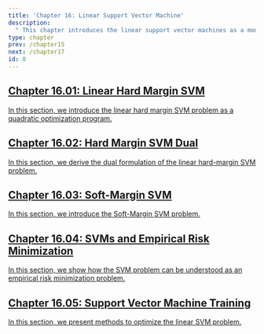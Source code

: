 ```yaml
---
title: 'Chapter 16: Linear Support Vector Machine'
description:
  " This chapter introduces the linear support vector machines as a model class." 
type: chapter
prev: /chapter15
next: /chapter17
id: 8
---
```



<section class="c72e2d57">
  <h2 class="_5e0ebe7a">
  <a class="_46224d00 _7e2d93b5" href="/chapter16-01-linsvm-hard-margin">Chapter 16.01: Linear Hard Margin SVM</a>

  </h2>
  <p class="de526628">
  <a class="_46224d00 _7e2d93b5" href="/chapter16-01-linsvm-hard-margin"> In this section, we introduce the linear hard margin SVM problem as a quadratic optimization program. </a>
  </p>
</section>





<section class="c72e2d57">
  <h2 class="_5e0ebe7a">
  <a class="_46224d00 _7e2d93b5" href="/chapter16-02-linsvm-hard-margin-dual">Chapter 16.02: Hard Margin SVM Dual</a>

  </h2>
  <p class="de526628">
  <a class="_46224d00 _7e2d93b5" href="/chapter16-02-linsvm-hard-margin-dual"> In this section, we derive the dual formulation of the linear hard-margin SVM problem. </a>
  </p>
</section>





<section class="c72e2d57">
  <h2 class="_5e0ebe7a">
  <a class="_46224d00 _7e2d93b5" href="/chapter16-03-linsvm-soft-margin">Chapter 16.03: Soft-Margin SVM</a>

  </h2>
  <p class="de526628">
  <a class="_46224d00 _7e2d93b5" href="/chapter16-03-linsvm-soft-margin"> In this section, we introduce the Soft-Margin SVM problem. </a>
  </p>
</section>





<section class="c72e2d57">
  <h2 class="_5e0ebe7a">
  <a class="_46224d00 _7e2d93b5" href="/chapter16-04-linsvm-erm">Chapter 16.04: SVMs and Empirical Risk Minimization</a>

  </h2>
  <p class="de526628">
  <a class="_46224d00 _7e2d93b5" href="/chapter16-04-linsvm-erm"> In this section, we show how the SVM problem can be understood as an empirical risk minimization problem. </a>
  </p>
</section>





<section class="c72e2d57">
  <h2 class="_5e0ebe7a">
  <a class="_46224d00 _7e2d93b5" href="/chapter16-05-linsvm-optimization">Chapter 16.05: Support Vector Machine Training</a>

  </h2>
  <p class="de526628">
  <a class="_46224d00 _7e2d93b5" href="/chapter16-05-linsvm-optimization"> In this section, we present methods to optimize the linear SVM problem. </a>
  </p>
</section>




